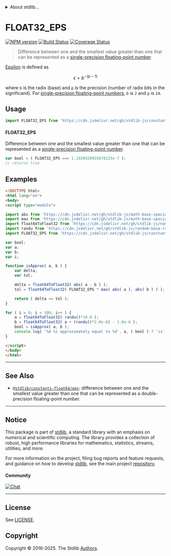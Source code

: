 <!--

@license Apache-2.0

Copyright (c) 2018 The Stdlib Authors.

Licensed under the Apache License, Version 2.0 (the "License");
you may not use this file except in compliance with the License.
You may obtain a copy of the License at

   http://www.apache.org/licenses/LICENSE-2.0

Unless required by applicable law or agreed to in writing, software
distributed under the License is distributed on an "AS IS" BASIS,
WITHOUT WARRANTIES OR CONDITIONS OF ANY KIND, either express or implied.
See the License for the specific language governing permissions and
limitations under the License.

-->


<details>
  <summary>
    About stdlib...
  </summary>
  <p>We believe in a future in which the web is a preferred environment for numerical computation. To help realize this future, we've built stdlib. stdlib is a standard library, with an emphasis on numerical and scientific computation, written in JavaScript (and C) for execution in browsers and in Node.js.</p>
  <p>The library is fully decomposable, being architected in such a way that you can swap out and mix and match APIs and functionality to cater to your exact preferences and use cases.</p>
  <p>When you use stdlib, you can be absolutely certain that you are using the most thorough, rigorous, well-written, studied, documented, tested, measured, and high-quality code out there.</p>
  <p>To join us in bringing numerical computing to the web, get started by checking us out on <a href="https://github.com/stdlib-js/stdlib">GitHub</a>, and please consider <a href="https://opencollective.com/stdlib">financially supporting stdlib</a>. We greatly appreciate your continued support!</p>
</details>

# FLOAT32_EPS

[![NPM version][npm-image]][npm-url] [![Build Status][test-image]][test-url] [![Coverage Status][coverage-image]][coverage-url] <!-- [![dependencies][dependencies-image]][dependencies-url] -->

> Difference between one and the smallest value greater than one that can be represented as a [single-precision floating-point number][ieee754].

<section class="intro">

[Epsilon][machine-epsilon] is defined as

<!-- <equation class="equation" label="eq:epsilon_float32" align="center" raw="\epsilon = b^{-(p-1)}" alt="Epsilon for a single-precision floating-point number."> -->

```math
\epsilon = b^{-(p-1)}
```

<!-- <div class="equation" align="center" data-raw-text="\epsilon = b^{-(p-1)}" data-equation="eq:epsilon_float32">
    <img src="https://cdn.jsdelivr.net/gh/stdlib-js/stdlib@5d87cc7cb2c58aeb732872f89562d2c89571cc8a/lib/node_modules/@stdlib/constants/float32/eps/docs/img/equation_epsilon_float32.svg" alt="Epsilon for a single-precision floating-point number.">
    <br>
</div> -->

<!-- </equation> -->

where `b` is the radix (base) and `p` is the precision (number of radix bits in the significand). For [single-precision floating-point numbers][ieee754], `b` is `2` and `p` is `24`.

</section>

<!-- /.intro -->



<section class="usage">

## Usage

```javascript
import FLOAT32_EPS from 'https://cdn.jsdelivr.net/gh/stdlib-js/constants-float32-eps@esm/index.mjs';
```

#### FLOAT32_EPS

Difference between one and the smallest value greater than one that can be represented as a [single-precision floating-point number][ieee754].

```javascript
var bool = ( FLOAT32_EPS === 1.1920928955078125e-7 );
// returns true
```

</section>

<!-- /.usage -->

<section class="examples">

## Examples

<!-- eslint no-undef: "error" -->

```html
<!DOCTYPE html>
<html lang="en">
<body>
<script type="module">

import abs from 'https://cdn.jsdelivr.net/gh/stdlib-js/math-base-special-abs@esm/index.mjs';
import max from 'https://cdn.jsdelivr.net/gh/stdlib-js/math-base-special-max@esm/index.mjs';
import float64ToFloat32 from 'https://cdn.jsdelivr.net/gh/stdlib-js/number-float64-base-to-float32@esm/index.mjs';
import randu from 'https://cdn.jsdelivr.net/gh/stdlib-js/random-base-randu@esm/index.mjs';
import FLOAT32_EPS from 'https://cdn.jsdelivr.net/gh/stdlib-js/constants-float32-eps@esm/index.mjs';

var bool;
var a;
var b;
var i;

function isApprox( a, b ) {
    var delta;
    var tol;

    delta = float64ToFloat32( abs( a - b ) );
    tol = float64ToFloat32( FLOAT32_EPS * max( abs( a ), abs( b ) ) );

    return ( delta <= tol );
}

for ( i = 0; i < 100; i++ ) {
    a = float64ToFloat32( randu()*10.0 );
    b = float64ToFloat32( a + (randu()*2.0e-6) - 1.0e-6 );
    bool = isApprox( a, b );
    console.log( '%d %s approximately equal to %d', a, ( bool ) ? 'is' : 'is not', b );
}

</script>
</body>
</html>
```

</section>

<!-- /.examples -->

<!-- C interface documentation. -->



<!-- Section for related `stdlib` packages. Do not manually edit this section, as it is automatically populated. -->

<section class="related">

* * *

## See Also

-   <span class="package-name">[`@stdlib/constants-float64/eps`][@stdlib/constants/float64/eps]</span><span class="delimiter">: </span><span class="description">difference between one and the smallest value greater than one that can be represented as a double-precision floating-point number.</span>

</section>

<!-- /.related -->

<!-- Section for all links. Make sure to keep an empty line after the `section` element and another before the `/section` close. -->


<section class="main-repo" >

* * *

## Notice

This package is part of [stdlib][stdlib], a standard library with an emphasis on numerical and scientific computing. The library provides a collection of robust, high performance libraries for mathematics, statistics, streams, utilities, and more.

For more information on the project, filing bug reports and feature requests, and guidance on how to develop [stdlib][stdlib], see the main project [repository][stdlib].

#### Community

[![Chat][chat-image]][chat-url]

---

## License

See [LICENSE][stdlib-license].


## Copyright

Copyright &copy; 2016-2025. The Stdlib [Authors][stdlib-authors].

</section>

<!-- /.stdlib -->

<!-- Section for all links. Make sure to keep an empty line after the `section` element and another before the `/section` close. -->

<section class="links">

[npm-image]: http://img.shields.io/npm/v/@stdlib/constants-float32-eps.svg
[npm-url]: https://npmjs.org/package/@stdlib/constants-float32-eps

[test-image]: https://github.com/stdlib-js/constants-float32-eps/actions/workflows/test.yml/badge.svg?branch=main
[test-url]: https://github.com/stdlib-js/constants-float32-eps/actions/workflows/test.yml?query=branch:main

[coverage-image]: https://img.shields.io/codecov/c/github/stdlib-js/constants-float32-eps/main.svg
[coverage-url]: https://codecov.io/github/stdlib-js/constants-float32-eps?branch=main

<!--

[dependencies-image]: https://img.shields.io/david/stdlib-js/constants-float32-eps.svg
[dependencies-url]: https://david-dm.org/stdlib-js/constants-float32-eps/main

-->

[chat-image]: https://img.shields.io/gitter/room/stdlib-js/stdlib.svg
[chat-url]: https://app.gitter.im/#/room/#stdlib-js_stdlib:gitter.im

[stdlib]: https://github.com/stdlib-js/stdlib

[stdlib-authors]: https://github.com/stdlib-js/stdlib/graphs/contributors

[umd]: https://github.com/umdjs/umd
[es-module]: https://developer.mozilla.org/en-US/docs/Web/JavaScript/Guide/Modules

[deno-url]: https://github.com/stdlib-js/constants-float32-eps/tree/deno
[deno-readme]: https://github.com/stdlib-js/constants-float32-eps/blob/deno/README.md
[umd-url]: https://github.com/stdlib-js/constants-float32-eps/tree/umd
[umd-readme]: https://github.com/stdlib-js/constants-float32-eps/blob/umd/README.md
[esm-url]: https://github.com/stdlib-js/constants-float32-eps/tree/esm
[esm-readme]: https://github.com/stdlib-js/constants-float32-eps/blob/esm/README.md
[branches-url]: https://github.com/stdlib-js/constants-float32-eps/blob/main/branches.md

[stdlib-license]: https://raw.githubusercontent.com/stdlib-js/constants-float32-eps/main/LICENSE

[ieee754]: https://en.wikipedia.org/wiki/IEEE_754-1985

[machine-epsilon]: https://en.wikipedia.org/wiki/Machine_epsilon

<!-- <related-links> -->

[@stdlib/constants/float64/eps]: https://github.com/stdlib-js/constants-float64-eps/tree/esm

<!-- </related-links> -->

</section>

<!-- /.links -->
